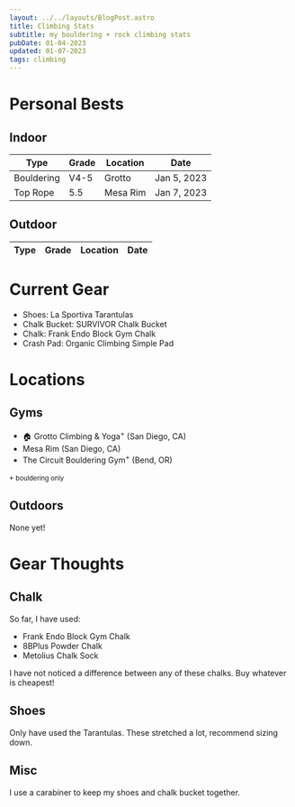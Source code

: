 ```yaml
---
layout: ../../layouts/BlogPost.astro
title: Climbing Stats
subtitle: my bouldering + rock climbing stats
pubDate: 01-04-2023
updated: 01-07-2023
tags: climbing
---
```


# Personal Bests

## Indoor

| Type       | Grade | Location | Date        |
| ---------- | ----- | -------- | ----------- |
| Bouldering | V4-5  | Grotto   | Jan 5, 2023 |
| Top Rope   | 5.5   | Mesa Rim | Jan 7, 2023 |

## Outdoor

| Type | Grade | Location | Date |
| ---- | ----- | -------- | ---- |

# Current Gear

- Shoes: La Sportiva Tarantulas
- Chalk Bucket: SURVIVOR Chalk Bucket
- Chalk: Frank Endo Block Gym Chalk
- Crash Pad: Organic Climbing Simple Pad

# Locations

## Gyms

- 🏠 Grotto Climbing & Yoga<sup>+</sup> (San Diego, CA)
- Mesa Rim (San Diego, CA)
- The Circuit Bouldering Gym<sup>+</sup> (Bend, OR)

`+` <small>bouldering only</small>

## Outdoors

None yet!

# Gear Thoughts

## Chalk

So far, I have used:

- Frank Endo Block Gym Chalk
- 8BPlus Powder Chalk
- Metolius Chalk Sock

I have not noticed a difference between any of these chalks. Buy whatever is cheapest!

## Shoes

Only have used the Tarantulas. These stretched a lot, recommend sizing down.

## Misc

I use a carabiner to keep my shoes and chalk bucket together.
